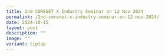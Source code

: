 ```yaml
---
title: 2nd CORENET X Industry Seminar on 12 Nov 2024
permalink: /2nd-corenet-x-industry-seminar-on-12-nov-2024/
date: 2024-10-15
layout: post
description: ""
image: ""
variant: tiptap
---
```

